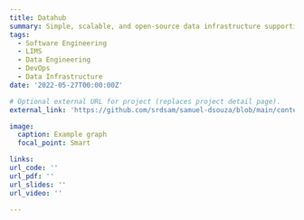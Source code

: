 ```yaml
---
title: Datahub
summary: Simple, scalable, and open-source data infrastructure supporting scientific discovery and insight.
tags:
  - Software Engineering
  - LIMS
  - Data Engineering
  - DevOps
  - Data Infrastructure
date: '2022-05-27T00:00:00Z'

# Optional external URL for project (replaces project detail page).
external_link: 'https://github.com/srdsam/samuel-dsouza/blob/main/content/project/datahub/Metahub.pdf'

image:
  caption: Example graph
  focal_point: Smart

links:
url_code: ''
url_pdf: ''
url_slides: ''
url_video: ''

---
```



